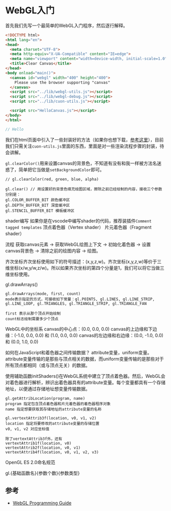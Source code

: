 # WebGL入门

首先我们先写一个最简单的WebGL入门程序，然后逐行解释。
```html
<!DOCTYPE html>
<html lang="en">
<head>
  <meta charset="UTF-8">
  <meta http-equiv="X-UA-Compatible" content="IE=edge">
  <meta name="viewport" content="width=device-width, initial-scale=1.0">
  <title>Clear Canvas</title>
</head>
<body onload="main()">
  <canvas id="webgl" width="400" height="400">
    Please use the browser supporting "canvas"
  </canvas>
  <script src="../lib/webgl-utils.js"></script>
  <script src="../lib/webgl-debug.js"></script>
  <script src="../lib/cuon-utils.js"></script>

  <script src="HelloCanvas.js"></script>
</body>
</html>
```
```javascript
// Hello
```

我们在html页面中引入了一些封装好的方法（如果你也想下载，[参考这里](https://sites.google.com/site/webglbook/home/chapter-2)），目前我们只需关注`cuon-utils.js`里面的东西，里面是对一些渲染流程步骤的封装，待会讲解。

`gl.clearColor()`用来设置canvas的背景色，不知道有没有和我一样被方法名迷惑了，简单把它当做是`setBackgroundColor`即可。
```
// gl.clearColor(red, green, blue, alpha)
```

```
gl.clear() // 用设置好的背景色填充绘图区域，擦除之前已经绘制的内容，接收三个参数分别是：
gl.COLOR_BUFFER_BIT 颜色缓冲区
gl.DEPTH_BUFFER_BIT 深度缓冲区
gl.STENCIL_BUFFER_BIT 模板缓冲区
```

shader编写
如果你是在vscode中编写shader的代码，推荐装插件`Comment tagged templates`
顶点着色器（Vertex shader）
片元着色器（Fragment shader）


流程
获取canvas元素 -> 获取WebGL绘图上下文 -> 初始化着色器 -> 设置canvas背景色 -> 清除之前的绘图内容 -> 绘图。

齐次坐标齐次坐标使用如下的符号描述：(x,y,z,w)。齐次坐标(x,y,z,w)等价于三维坐标(x/w,y/w,z/w)。所以如果齐次坐标的第四个分量是1，我们可以将它当做三维坐标使用。

gl.drawArrays()
```
gl.drawArrays(mode, first, count)
mode表示指定的方式，可接收如下常量：gl.POINTS, gl.LINES, gl.LINE_STRIP, gl.LINE_LOOP, gl.TRIANGLES, gl.TRIANGLE_STRIP, gl.TRIANGLE_FAN

first 表示从那个顶点开始绘制
count标志绘制需要多少个顶点
```

WebGL中的坐标系
canvas的中心点：(0.0, 0.0, 0.0)
canvas的上边缘和下边缘：(-1.0, 0.0, 0.0) 和 (1.0, 0.0, 0.0)
canvas的左边缘和右边缘：(0.0, -1.0, 0.0) 和 (0.0, 1.0, 0.0)

如何在JavaScript和着色器之间传输数据？
attribute变量，uniform变量。attribute变量传输的是那些与顶点相关的数据，而uniform变量传输的是那些对于所有顶点都相同（或与顶点无关）的数据。

使用辅助函数initShaders()在WebGL系统中建立了顶点着色器。然后，WebGL会对着色器进行解析，辨识出着色器具有的attribute变量。每个变量都具有一个存储地址，以便通过存储地址想变量传输数据。

```
gl.getAttribLocation(program, name)
program 指定包含顶点着色器和片元着色器的着色器程序对象
name 指定想要获取其存储地址的attribute变量的名称
```

```
gl.vertextAttrib3f(location, v0, v1, v2)
location 指定将要修改的attribute变量的存储位置
v0, v1, v2 对应坐标值

除了vertextAttrib3f外，还有
vertextAttrib1f(location, v0)
vertextAttrib2f(location, v0, v1)
vertextAttrib4f(location, v0, v1, v2, v3)
```

OpenGL ES 2.0命名规范

gl.{基础函数名}{参数个数}{参数类型}

## 参考
* [WebGL Programming Guide](https://sites.google.com/site/webglbook/home)